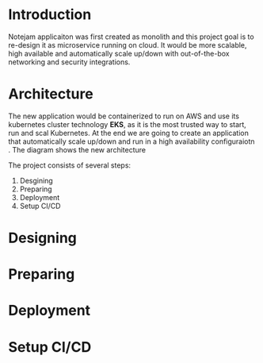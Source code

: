 # Introduction #
Notejam applicaiton was first created as monolith and this project goal is to re-design it as microservice running on cloud. It would be more scalable, high available and automatically scale up/down with out-of-the-box networking and security integrations.
# Architecture #
The new application would be containerized to run on AWS and use its kubernetes cluster technology **EKS**, as it is the most trusted way to start, run and scal Kubernetes. At the end we are going to create an application that automatically scale up/down and run in a high availability configuraiotn . The diagram shows the new architecture

The project consists of several steps:
1. Desgining
2. Preparing
3. Deployment
4. Setup CI/CD

# Designing #
# Preparing #
# Deployment #
# Setup CI/CD #


